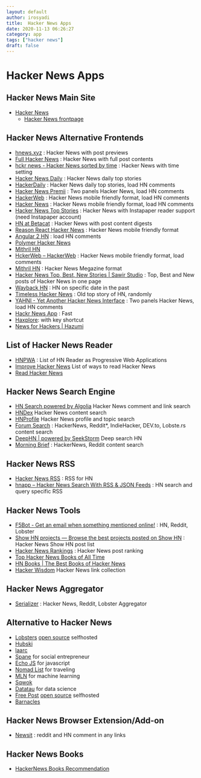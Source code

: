 ```yaml
---
layout: default
author: irosyadi
title:  Hacker News Apps
date: 2020-11-13 06:26:27
category: app
tags: ["hacker news"]
draft: false
---
```


# Hacker News Apps

## Hacker News Main Site
- [Hacker News](https://news.ycombinator.com/)
    - [Hacker News frontpage](https://news.ycombinator.com/front)

## Hacker News Alternative Frontends
- [hnews.xyz](https://hnews.xyz/top) : Hacker News with post previews
- [Full Hacker News](https://www.fullhn.com/) : Hacker News with full post contents
- [hckr news - Hacker News sorted by time](https://hckrnews.com/) : Hacker News with time setting
- [Hacker News Daily](http://www.daemonology.net/hn-daily/) : Hacker News daily top stories
- [HackerDaily](https://hackerdaily.io/) : Hacker News daily top stories, load HN comments
- [Hacker News Premii](https://hn.premii.com/) : Two panels Hacker News, load HN comments
- [HackerWeb](https://hackerweb.app/#/) : Hacker News mobile friendly format, load HN comments
- [Hacker News](https://hack.ernews.info/) : Hacker News mobile friendly format, load HN comments
- [Hacker News Top Stories](https://www.read.hn/) : Hacker News with Instapaper reader support (need Instapaper account)
- [HN at Betacat](https://hackernews.betacat.io/) : Hacker News with post content digests
- [Reason React Hacker News](https://hackernewsmobile.com/#/) : Hacker News mobile friendly format
- [Angular 2 HN](https://angular2-hn.firebaseapp.com/news/1) :  load HN comments
- [Polymer Hacker News](https://hn-polymer-2.firebaseapp.com/)
- [Mithril HN](https://mithril-hn.firebaseapp.com/#!/top/1)
- [HckerWeb – HackerWeb](https://hn.leftium.com/) : Hacker News mobile friendly format, load comments 
- [Mithril HN](https://mithril-hn.firebaseapp.com/#!/top/1)  : Hacker News Megazine format
- [Hacker News Top, Best, New Stories | Sawir Studio](https://hn.sawirstudio.com/) : Top, Best and New posts of Hacker News in one page
- [Wayback HN](http://www.waybackhn.com/) : HN on specific date in the past
- [Timeless Hacker News](https://thn.rakhim.org/) : Old top story of HN, randomly
- [YAHNI - Yet Another Hacker News Interface](https://yahni.news/) : Two panels Hacker News, load HN comments
- [Hackr News App](https://hackr-news-dj.netlify.app/top) : Fast
- [Haxplore](https://haxplore.pabue.co/): with key shortcut
- [News for Hackers | Hazumi](https://www.hazumi.news/)

## List of Hacker News Reader
- [HNPWA](https://hnpwa.com/) : List of HN Reader as Progressive Web Applications
- [Improve Hacker News](https://hackerbits.com/hacker-news/improve-hacker-news-ui/) List of ways to read Hacker News
- [Read Hacker News](https://readhacker.news/)

## Hacker News Search Engine
- [HN Search powered by Algolia](https://hn.algolia.com/) Hacker News comment and link search
- [HNDex](https://hndex.org/) Hacker News content search
- [HNProfile](https://hnprofile.com/) Hacker News profile and topic search
- [Forum Search](https://forumsearch.io/) : HackerNews, Reddit*, IndieHacker, DEV.to, Lobste.rs content search
- [DeepHN | powered by SeekStorm](https://deephn.org/) Deep search HN
- [Morning Brief](https://morningbrief.ai/setup) : HackerNews, Reddit content search

## Hacker News RSS
- [Hacker News RSS](https://hnrss.github.io/) : RSS for HN
- [hnapp – Hacker News Search With RSS & JSON Feeds](http://hnapp.com/) : HN search and query specific RSS

## Hacker News Tools
- [F5Bot - Get an email when something mentioned online!](https://f5bot.com/) : HN, Reddit, Lobster
- [Show HN projects — Browse the best projects posted on Show HN](https://showhn-dashboard.netlify.app/) : Hacker News Show HN post list
- [Hacker News Rankings](http://hnrankings.info/) : Hacker News post ranking
- [Top Hacker News Books of All Time](https://hackernewsbooks.com/top-books-on-hacker-news)
- [HN Books | The Best Books of Hacker News](https://yahnd.com/books/)
- [Hacker Wisdom](https://www.askhnwisdom.com/) Hacker News link collection

## Hacker News Aggregator
- [Serializer](http://serializer.io/) : Hacker News, Reddit, Lobster Aggregator

## Alternative to Hacker News
- [Lobsters](https://lobste.rs/) [open source](https://github.com/lobsters/) selfhosted
- [Hubski](https://hubski.com/)
- [laarc](https://www.laarc.io/)
- [Spane](https://www.spane.org/) for social entrepreneur
- [Echo JS](https://www.echojs.com/) for javascript
- [Nomad List](https://nomadlist.com/forum/) for traveling
- [MLN](https://mln.dev/top/1) for machine learning
- [Sqwok](https://sqwok.im/)
- [Datatau](https://datatau.net/) for data science
- [Free Post](https://freepo.st/) [open source](https://notabug.org/zPlus/freepost) selfhosted
- [Barnacles](https://barnacl.es/)

## Hacker News Browser Extension/Add-on
- [Newsit](https://newsit.benwinding.com/) : reddit and HN comment in any links

## Hacker News Books
- [HackerNews Books Recommendation](https://hacker-recommended-books.vercel.app/category/0/past-6-months/page/0/0)
